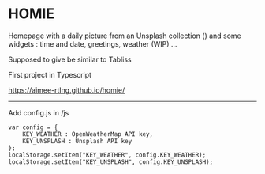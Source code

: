 # HOMIE
Homepage with a daily picture from an Unsplash collection () and some widgets : time and date, greetings, weather (WIP) ...

Supposed to give be similar to Tabliss

First project in Typescript 

https://aimee-rtlng.github.io/homie/

*******************

Add config.js in /js

```
var config = {
    KEY_WEATHER : OpenWeatherMap API key,
    KEY_UNSPLASH : Unsplash API key
};
localStorage.setItem("KEY_WEATHER", config.KEY_WEATHER);  
localStorage.setItem("KEY_UNSPLASH", config.KEY_UNSPLASH);  
```
